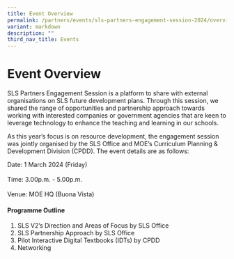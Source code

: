 ```yaml
---
title: Event Overview
permalink: /partners/events/sls-partners-engagement-session-2024/overview/
variant: markdown
description: ""
third_nav_title: Events
---
```

<h1>Event Overview</h1>
<p>
	SLS Partners Engagement Session is a platform to share with external organisations on SLS future   development plans. Through this session, we shared the range of opportunities and partnership approach towards working with interested companies or government agencies that are keen to leverage technology to enhance the teaching and learning in our schools.
</p>
<p>
	As this year’s focus is on resource development, the engagement session was jointly organised by the SLS Office and MOE’s Curriculum Planning &amp; Development Division (CPDD). The event details are as follows: 
</p>
<p>
		</p><div>
			Date: 1 March 2024 (Friday)
		</div>
		<br>
    <div> 
        Time: 3.00p.m. - 5.00p.m.
    </div>
		<br>
    <div> 
        Venue: MOE HQ (Buona Vista)
    </div>
<p></p>
<h4>Programme Outline</h4>
<ol>
	<li>SLS V2’s Direction and Areas of Focus by SLS Office</li>
	<li>SLS Partnership Approach by SLS Office</li>
	<li>Pilot Interactive Digital Textbooks (IDTs) by CPDD</li>
	<li>Networking</li>
</ol>
